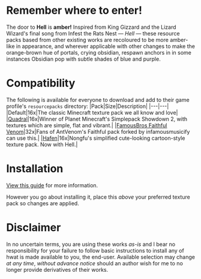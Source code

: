 # Remember where to enter!
The door to **Hell** is **amber!** Inspired from King Gizzard and the Lizard Wizard's final song from Infest the Rats Nest — _Hell_ — these resource packs based from other existing works are recoloured to be more amber-like in appearance, and wherever applicable with other changes to make the orange-brown hue of portals, crying obsidian, respawn anchors in in some instances Obsidian pop with subtle shades of blue and purple.

# Compatibility
The following is available for everyone to download and add to their game profile's `resourcepacks` directory:
|Pack|Size|Description|
|---|---|
|Default|16x|The classic Minecraft texture pack we all know and love|
|[Quadral](https://www.planetminecraft.com/texture-pack/ignafs-quadral-resourcepack/)|16x|Winner of Planet Minecraft's Simplepack Showdown 2, with textures which are simple, flat and vibrant.|
|[FamousBros Faithful Venom](https://www.planetminecraft.com/texture-pack/famousbros-faithful-venom/)|32x|Fans of AntVenom's Faithful pack forked by infamousmusicify can use this.|
|[Hafen](https://www.planetminecraft.com/texture-pack/hafen-4052511/)|16x|Nongfu's simplified cute-looking cartoon-style texture pack. Now with Hell.|

# Installation
[View this guide](https://github.com/Hebgbs/minecraftMods/blob/master/howToSave.md) for more information.

However you go about installing it, place this _above_ your preferred texture pack so changes are applied.

# Disclaimer
In no uncertain terms, you are using these works _as-is_ and I bear no responsibility for your failure to follow basic instructions to install any of hwat is made available to you, the end-user. Available selection may change _at any time_, _without advance notice_ should an author wish for me to no longer provide derivatives of their works.
